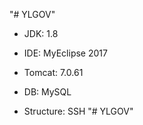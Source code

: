 "# YLGOV"

- JDK: 1.8

- IDE: MyEclipse 2017

- Tomcat: 7.0.61

- DB: MySQL

- Structure: SSH
"# YLGOV"
